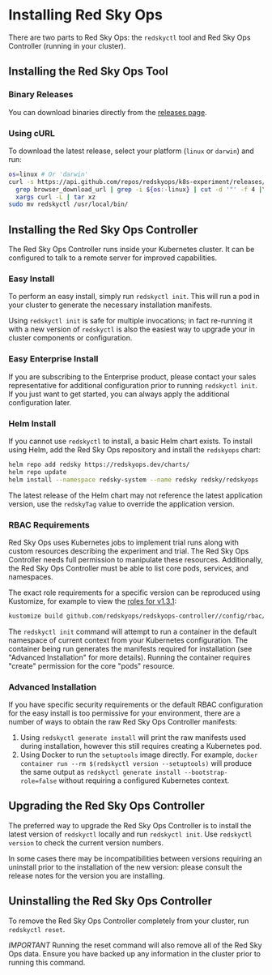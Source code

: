 # Installing Red Sky Ops

There are two parts to Red Sky Ops: the `redskyctl` tool and Red Sky Ops Controller (running in your cluster).

## Installing the Red Sky Ops Tool

### Binary Releases

You can download binaries directly from the [releases page](https://github.com/redskyops/redskyops-controller/releases).

### Using cURL

To download the latest release, select your platform (`linux` or `darwin`) and run:

```sh
os=linux # Or 'darwin'
curl -s https://api.github.com/repos/redskyops/k8s-experiment/releases/latest |\
  grep browser_download_url | grep -i ${os:-linux} | cut -d '"' -f 4 |\
  xargs curl -L | tar xz
sudo mv redskyctl /usr/local/bin/
```

## Installing the Red Sky Ops Controller

The Red Sky Ops Controller runs inside your Kubernetes cluster. It can be configured to talk to a remote server for improved capabilities.

### Easy Install

To perform an easy install, simply run `redskyctl init`. This will run a pod in your cluster to generate the necessary installation manifests.

Using `redskyctl init` is safe for multiple invocations; in fact re-running it with a new version of `redskyctl` is also the easiest way to upgrade your in cluster components or configuration.

### Easy Enterprise Install

If you are subscribing to the Enterprise product, please contact your sales representative for additional configuration prior to running `redskyctl init`. If you just want to get started, you can always apply the additional configuration later.

### Helm Install

If you cannot use `redskyctl` to install, a basic Helm chart exists. To install using Helm, add the Red Sky Ops repository and install the `redskyops` chart:

```sh
helm repo add redsky https://redskyops.dev/charts/
helm repo update
helm install --namespace redsky-system --name redsky redsky/redskyops
```

The latest release of the Helm chart may not reference the latest application version, use the `redskyTag` value to override the application version.

### RBAC Requirements

Red Sky Ops uses Kubernetes jobs to implement trial runs along with custom resources describing the experiment and trial. The Red Sky Ops Controller needs full permission to manipulate these resources. Additionally, the Red Sky Ops Controller must be able to list core pods, services, and namespaces.

The exact role requirements for a specific version can be reproduced using Kustomize, for example to view the [roles for v1.3.1](https://github.com/redskyops/redskyops-controller/tree/v1.3.1/config/rbac):

```sh
kustomize build github.com/redskyops/redskyops-controller//config/rbac/?ref=v1.3.1
```

The `redskyctl init` command will attempt to run a container in the default namespace of current context from your Kubernetes configuration. The container being run generates the manifests required for installation (see "Advanced Installation" for more details). Running the container requires "create" permission for the core "pods" resource.

### Advanced Installation

If you have specific security requirements or the default RBAC configuration for the easy install is too permissive for your environment, there are a number of ways to obtain the raw Red Sky Ops Controller manifests:

1. Using `redskyctl generate install` will print the raw manifests used during installation, however this still requires creating a Kubernetes pod.
2. Using Docker to run the `setuptools` image directly. For example, `docker container run --rm $(redskyctl version --setuptools)` will produce the same output as `redskyctl generate install --bootstrap-role=false` without requiring a configured Kubernetes context.

## Upgrading the Red Sky Ops Controller

The preferred way to upgrade the Red Sky Ops Controller is to install the latest version of `redskyctl` locally and run `redskyctl init`. Use `redskyctl version` to check the current version numbers.

In some cases there may be incompatibilities between versions requiring an uninstall prior to the installation of the new version: please consult the release notes for the version you are installing.

## Uninstalling the Red Sky Ops Controller

To remove the Red Sky Ops Controller completely from your cluster, run `redskyctl reset`.

*IMPORTANT* Running the reset command will also remove all of the Red Sky Ops data. Ensure you have backed up any information in the cluster prior to running this command.
